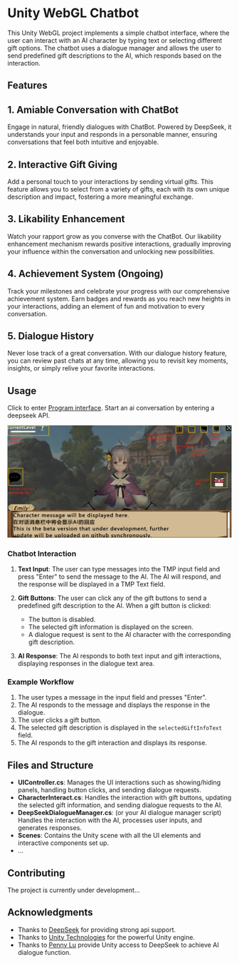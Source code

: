 # Unity WebGL Chatbot

This Unity WebGL project implements a simple chatbot interface, where the user can interact with an AI character by typing text or selecting different gift options. The chatbot uses a dialogue manager and allows the user to send predefined gift descriptions to the AI, which responds based on the interaction.

## Features

## 1. Amiable Conversation with ChatBot
Engage in natural, friendly dialogues with ChatBot. Powered by DeepSeek, it understands your input and responds in a personable manner, ensuring conversations that feel both intuitive and enjoyable.

## 2. Interactive Gift Giving
Add a personal touch to your interactions by sending virtual gifts. This feature allows you to select from a variety of gifts, each with its own unique description and impact, fostering a more meaningful exchange.

## 3. Likability Enhancement
Watch your rapport grow as you converse with the ChatBot. Our likability enhancement mechanism rewards positive interactions, gradually improving your influence within the conversation and unlocking new possibilities.

## 4. Achievement System (Ongoing)
Track your milestones and celebrate your progress with our comprehensive achievement system. Earn badges and rewards as you reach new heights in your interactions, adding an element of fun and motivation to every conversation.

## 5. Dialogue History
Never lose track of a great conversation. With our dialogue history feature, you can review past chats at any time, allowing you to revisit key moments, insights, or simply relive your favorite interactions.


## Usage

Click to enter [Program interface](https://lem-c.github.io/Unity-webGL-chatbot/). Start an ai conversation by entering a deepseek API.

![APP Overview](./ui_overview.png)


### Chatbot Interaction

1. **Text Input**: The user can type messages into the TMP input field and press "Enter" to send the message to the AI. The AI will respond, and the response will be displayed in a TMP Text field.
   
2. **Gift Buttons**: The user can click any of the gift buttons to send a predefined gift description to the AI. When a gift button is clicked:
   - The button is disabled.
   - The selected gift information is displayed on the screen.
   - A dialogue request is sent to the AI character with the corresponding gift description.

3. **AI Response**: The AI responds to both text input and gift interactions, displaying responses in the dialogue text area.

### Example Workflow

1. The user types a message in the input field and presses "Enter".
2. The AI responds to the message and displays the response in the dialogue.
3. The user clicks a gift button.
4. The selected gift description is displayed in the `selectedGiftInfoText` field.
5. The AI responds to the gift interaction and displays its response.

## Files and Structure

- **UIController.cs**: Manages the UI interactions such as showing/hiding panels, handling button clicks, and sending dialogue requests.
- **CharacterInteract.cs**: Handles the interaction with gift buttons, updating the selected gift information, and sending dialogue requests to the AI.
- **DeepSeekDialogueManager.cs**: (or your AI dialogue manager script) Handles the interaction with the AI, processes user inputs, and generates responses.
- **Scenes**: Contains the Unity scene with all the UI elements and interactive components set up.
- ...

## Contributing

The project is currently under development...


## Acknowledgments

- Thanks to [DeepSeek](https://platform.deepseek.com/) for providing strong api support.
- Thanks to [Unity Technologies](https://unity.com/) for the powerful Unity engine.
- Thanks to [Penny Lu](https://developer.unity.cn/projects/679a12dbedbc2adb85659390) provide Unity access to DeepSeek to achieve AI dialogue function.
